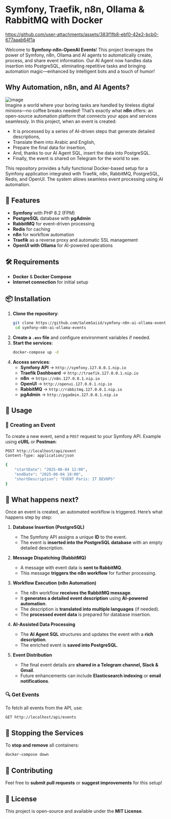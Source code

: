 # Symfony, Traefik, n8n, Ollama & RabbitMQ with Docker


https://github.com/user-attachments/assets/383f1fb8-ebf0-42e2-bcb0-677aaab64f1a


Welcome to **Symfony-n8n-OpenAI Events**! This project leverages the power of Symfony, n8n, Ollama and AI agents to automatically create, process, and share event information. Our AI Agent now handles data insertion into PostgreSQL, eliminating repetitive tasks and bringing automation magic—enhanced by intelligent bots and a touch of humor!

## Why Automation, n8n, and AI Agents?
![image](https://github.com/user-attachments/assets/5ea2b825-285f-40c3-91ae-aefa9fe45e0d) <br>
Imagine a world where your boring tasks are handled by tireless digital minions—no coffee breaks needed! That’s exactly what **n8n** offers: an open-source automation platform that connects your apps and services seamlessly. In this project, when an event is created:


- It is processed by a series of AI-driven steps that generate detailed descriptions,
- Translate them into Arabic and English,
- Prepare the final data for insertion,
- And, thanks to our AI Agent SQL, insert the data into PostgreSQL.
- Finally, the event is shared on Telegram for the world to see.


This repository provides a fully functional Docker-based setup for a Symfony application integrated with Traefik, n8n, RabbitMQ, PostgreSQL, Redis, and OpenUI. The system allows seamless event processing using AI automation.

## 🚀 Features
- **Symfony** with PHP 8.2 (FPM)
- **PostgreSQL** database with **pgAdmin**
- **RabbitMQ** for event-driven processing
- **Redis** for caching
- **n8n** for workflow automation
- **Traefik** as a reverse proxy and automatic SSL management
- **OpenUI with Ollama** for AI-powered operations

## 🛠 Requirements
- **Docker** & **Docker Compose**
- **Internet connection** for initial setup

## 📦 Installation
1. **Clone the repository**:
      ```bash
   git clone https://github.com/SalemSaiid/symfony-n8n-ai-ollama-events
       cd symfony-n8n-ai-ollama-events
   ```
2. **Create a `.env` file** and configure environment variables if needed.
3. **Start the services**:
   ```bash
   docker-compose up -d
   ```
4. **Access services**:
   - **Symfony API** → `http://symfony.127.0.0.1.nip.io`
   - **Traefik Dashboard** → `http://traefik.127.0.0.1.nip.io`
   - **n8n** → `https://n8n.127.0.0.1.nip.io`
   - **OpenUI** → `http://openui.127.0.0.1.nip.io`
   - **RabbitMQ** → `http://rabbitmq.127.0.0.1.nip.io`
   - **pgAdmin** → `http://pgadmin.127.0.0.1.nip.io`

## 📌 Usage

### 📝 Creating an Event
To create a new event, send a `POST` request to your Symfony API. Example using **cURL** or **Postman**:

```bash
POST http://localhost/api/event
Content-Type: application/json

{
    "startDate": "2025-06-04 12:00",
    "endDate": "2025-06-04 18:00",
    "shortDescription": "EVENT Paris: IT DEVOPS"
}
```

## 🔄 What happens next?

Once an event is created, an automated workflow is triggered. Here’s what happens step by step:

1. **Database Insertion (PostgreSQL)**  
   - The Symfony API assigns a unique **ID** to the event.  
   - The event is **inserted into the PostgreSQL database** with an empty detailed description.

2. **Message Dispatching (RabbitMQ)**  
   - A message with event data is **sent to RabbitMQ**.  
   - This message **triggers the n8n workflow** for further processing.

3. **Workflow Execution (n8n Automation)**  
   - The n8n workflow **receives the RabbitMQ message**.  
   - It **generates a detailed event description** using **AI-powered automation**.  
   - The description is **translated into multiple languages** (if needed).  
   - The **processed event data** is prepared for database insertion.

4. **AI-Assisted Data Processing**  
   - The **AI Agent SQL** structures and updates the event with a **rich description**.  
   - The enriched event is **saved into PostgreSQL**.

5. **Event Distribution**  
   - The final event details are **shared in a Telegram channel, Slack & Gmail**.  
   - Future enhancements can include **Elasticsearch indexing** or **email notifications**.

### 🔍 Get Events
To fetch all events from the API, use:

```bash
GET http://localhost/api/events
```

## 🛑 Stopping the Services
To **stop and remove** all containers:

```bash
docker-compose down
```

## 🤝 Contributing
Feel free to **submit pull requests** or **suggest improvements** for this setup!

## 📜 License
This project is open-source and available under the **MIT License**.






